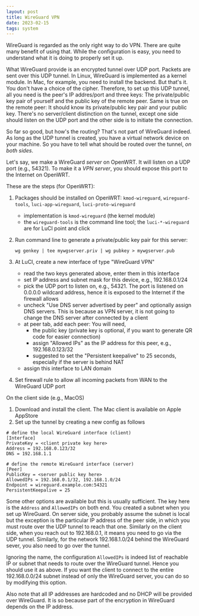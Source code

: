 ```yaml
---
layout: post
title: WireGuard VPN
date: 2023-02-15
tags: system
---
```


WireGuard is regarded as the only right way to do VPN. There are quite many
benefit of using that. While the configuration is easy, you need to understand
what it is doing to properly set it up.

What WireGuard provide is an encrypted tunnel over UDP port. Packets are sent
over this UDP tunnel. In Linux, WireGuard is implemented as a kernel module. In
Mac, for example, you need to install the backend. But that's it. You don't
have a choice of the cipher. Therefore, to set up this UDP tunnel, all you need
is the peer's IP addres/port and three keys: The private/public key pair of
yourself and the public key of the remote peer. Same is true on the remote
peer: It should know its private/public key pair and your public key. There's
no server/client distinction on the tunnel, except one side should listen on
the UDP port and the other side is to initiate the connection.

So far so good, but how's the routing? That's not part of WireGuard indeed. As
long as the UDP tunnel is created, you have a virtual network device on your
machine. So you have to tell what should be routed over the tunnel, *on both
sides*.

Let's say, we make a WireGuard *server* on OpenWRT. It will listen on a UDP
port (e.g., 54321). To make it a *VPN server*, you should expose this port to
the Internet on OpenWRT.

These are the steps (for OpenWRT):

1. Packages should be installed on OpenWRT: `kmod-wireguard`, `wireguard-tools`, `luci-app-wireguard`, `luci-proto-wireguard`
   - implementation is `kmod-wireguard` (the kernel module)
   - the `wireguard-tools` is the command line tool; the `luci-*-wireguard` are for LuCI point and click
2. Run command line to generate a private/public key pair for this server:

    ```
    wg genkey | tee mywgserver.priv | wg pubkey > mywgserver.pub
    ```

3. At LuCI, create a new interface of type "WireGuard VPN"
   - read the two keys generated above, enter them in this interface
   - set IP address and subnet mask for this device, e.g., 192.168.0.1/24
   - pick the UDP port to listen on, e.g., 54321. The port is listened on 0.0.0.0 wildcard address, hence it is exposed to the Internet if the firewall allows
   - uncheck "Use DNS server advertised by peer" and optionally assign DNS servers. This is because as VPN server, it is not going to change the DNS server after connected by a client
   - at peer tab, add each peer: You will need,
     - the public key (private key is optional, if you want to generate QR code for easier connection)
     - assign "Allowed IPs" as the IP address for this peer, e.g., 192.168.0.123/32
     - suggested to set the "Persistent keepalive" to 25 seconds, especially if the server is behind NAT
   - assign this interface to LAN domain
4. Set firewall rule to allow all incoming packets from WAN to the WireGuard UDP port

On the client side (e.g., MacOS)

1. Download and install the client. The Mac client is available on Apple AppStore
2. Set up the tunnel by creating a new config as follows

```
# define the local WireGuard interface (client)
[Interface]
PrivateKey = <client private key here>
Address = 192.168.0.123/32
DNS = 192.168.1.1

# define the remote WireGuard interface (server)
[Peer]
PublicKey = <server public key here>
AllowedIPs = 192.168.0.1/32, 192.168.1.0/24
Endpoint = wireguard.example.com:54321
PersistentKeepalive = 25
```

Some other options are available but this is usually sufficient. The key here
is the `Address` and `AllowedIPs` on both end. You created a subnet when you
set up WireGuard. On server side, you probably assume the subnet is local but
the exception is the particular IP address of the peer side, in which you must
route over the UDP tunnel to reach that one. Similarly on the client side, when
you reach out to 192.168.0.1, it means you need to go via the UDP tunnel.
Similarly, for the network 192.168.1.0/24 behind the WireGuard sever, you also
need to go over the tunnel.

Ignoring the name, the configuration `AllowedIPs` is indeed list of reachable
IP or subnet that needs to route over the WireGuard tunnel. Hence you should
use it as above. If you want the client to connect to the entire 192.168.0.0/24
subnet instead of only the WireGuard server, you can do so by modifying this
option.

Also note that all IP addresses are hardcoded and no DHCP will be provided over
WireGuard. It is so because part of the encryption in WireGuard depends on the
IP address.
